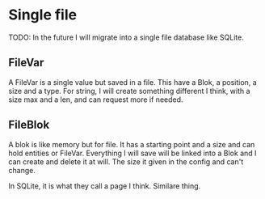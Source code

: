 # Single file

TODO: In the future I will migrate into a single file database like SQLite.

## FileVar

A FileVar is a single value but saved in a file. This have a Blok, a position, a size and a type.
For string, I will create something different I think, with a size max and a len, and can request more if needed.

## FileBlok

A blok is like memory but for file. It has a starting point and a size and can hold entities or FileVar.
Everything I will save will be linked into a Blok and I can create and delete it at will. The size it given in the config and can't change.

In SQLite, it is what they call a page I think. Similare thing.
